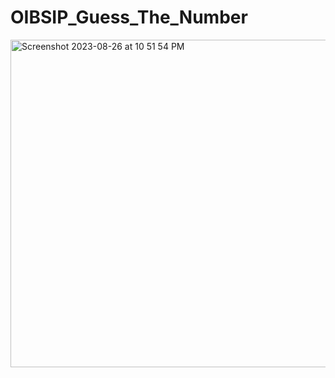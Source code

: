 # OIBSIP_Guess_The_Number
<img width="524" alt="Screenshot 2023-08-26 at 10 51 54 PM" src="https://github.com/HarshAgarwal1102/OIBSIP_Guess_The_Number/assets/117922914/794143ae-016f-4cb4-9910-f975c8b0b5ce">

